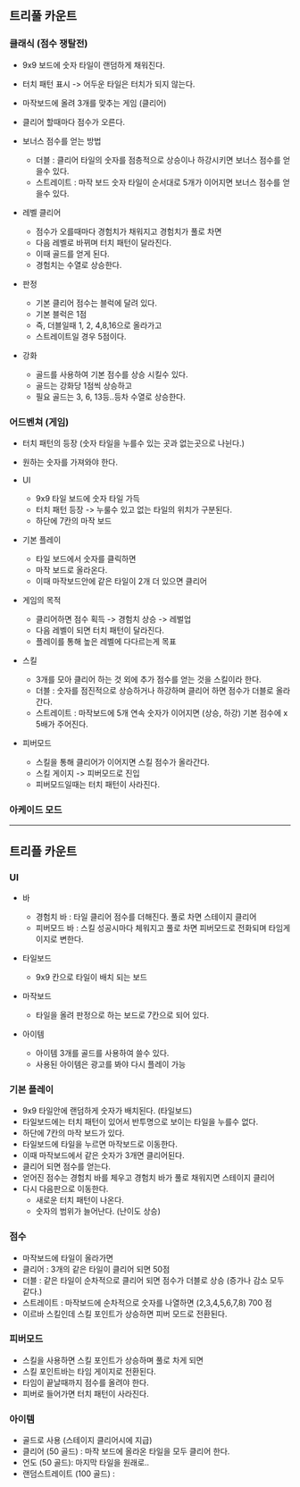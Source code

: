 ## 트리풀 카운트
### 클래식 (점수 쟁탈전)
- 9x9 보드에 숫자 타일이 랜덤하게 채워진다.
- 터치 패턴 표시 -> 어두운 타일은 터치가 되지 않는다.
- 마작보드에 올려 3개를 맞추는 게임 (클리어)
- 클리어 할때마다 점수가 오른다.

- 보너스 점수를 얻는 방법
  - 더블 : 클리어 타일의 숫자를 점층적으로 상승이나 하강시키면 보너스 점수를 얻을수 있다.
  - 스트레이트 : 마작 보드 숫자 타일이 순서대로 5개가 이어지면 보너스 점수를 얻을수 있다.

- 레벨 클리어
  - 점수가 오를때마다 경험치가 채워지고 경험치가 풀로 차면
  - 다음 레벨로 바뀌며 터치 패턴이 달라진다.
  - 이때 골드를 얻게 된다.
  - 경험치는 수열로 상승한다. 

- 판정
  - 기본 클리어 점수는 블럭에 달려 있다.
  - 기본 블럭은 1점
  - 즉, 더블일때 1, 2, 4,8,16으로 올라가고
  - 스트레이트일 경우 5점이다.

- 강화
  -  골드를 사용하여 기본 점수를 상승 시킬수 있다.
  - 골드는 강화당 1점씩 상승하고
  - 필요 골드는 3, 6, 13등..등차 수열로 상승한다.  
     
### 어드벤쳐 (게임)
- 터치 패턴의 등장 (숫자 타일을 누를수 있는 곳과 없는곳으로 나뉜다.)
- 원하는 숫자를 가져와야 한다. 


- UI
  - 9x9 타일 보드에 숫자 타일 가득
  - 터치 패턴 등장 -> 누룰수 있고 없는 타일의 위치가 구분된다.
  - 하단에 7칸의 마작 보드

- 기본 플레이
  - 타일 보드에서 숫자를 클릭하면
  - 마작 보드로 올라온다.
  - 이때 마작보드안에 같은 타일이 2개 더 있으면 클리어

- 게임의 목적
  - 클리어하면 점수 획득 -> 경험치 상승 -> 레벌업
  - 다음 레벨이 되면 터치 패턴이 달라진다.
  - 플레이를 통해 높은 레벨에 다다르는게 목표

- 스킬
  - 3개를 모아 클리어 하는 것 외에 추가 점수를 얻는 것을 스킬이라 한다.
  - 더블 : 숫자를 점진적으로 상승하거나 하강하며 클리어 하면 점수가 더블로 올라간다.
  - 스트레이트 : 마작보드에 5개 연속 숫자가 이어지면 (상승, 하강) 기본 점수에  x 5배가 주어진다. 

- 피버모드
  - 스킬을 통해 클리어가 이어지면 스킬 점수가 올라간다.
  - 스킬 게이지 -> 피버모드로 진입
  - 피버모드일때는 터치 패턴이 사라진다.

### 아케이드 모드



---------------------
## 트리플 카운트
### UI
- 바
  - 경험치 바 : 타일 클리어 점수를 더해진다. 풀로 차면 스테이지 클리어
  - 피버모드 바 : 스킬 성공시마다 체워지고 풀로 차면 피버모드로 전화되며 타임게이지로 변한다.  

- 타일보드
  - 9x9 칸으로 타일이 배치 되는 보드 

- 마작보드
  - 타일을 올려 판정으로 하는 보드로 7칸으로 되어 있다.

- 아이템
  - 아이템 3개를 골드를 사용하여 쓸수 있다.
  - 사용된 아이템은 광고를 봐야 다시 플레이 가능 

### 기본 플레이
- 9x9 타일안에 랜덤하게 숫자가 배치된다. (타일보드)
- 타일보드에는 터치 패턴이 있어서 반투명으로 보이는 타일을 누를수 없다.
- 하단에 7칸의 마작 보드가 있다.
- 타일보드에 타일을 누르면 마작보드로 이동한다.
- 이때 마작보드에서 같은 숫자가 3개면 클리어된다.
- 클리어 되면 점수를 얻는다.
- 얻어진 점수는 경험치 바를 체우고 경험치 바가 풀로 채워지면 스테이지 클리어
- 다시 다음판으로 이동한다.
  - 새로운 터치 패턴이 나온다.
  - 숫자의 범위가 늘어난다. (난이도 상승)

### 점수 
- 마작보드에 타일이 올라가면 
- 클리어 : 3개의 같은 타일이 클리어 되면 50점
- 더블 : 같은 타일이 순차적으로 클리어 되면 점수가 더블로 상승 (증가나 감소 모두 같다.)
- 스트레이트 : 마작보드에 순차적으로 숫자를 나열하면 (2,3,4,5,6,7,8) 700 점
- 이르바 스킬인데 스킬 포인트가 상승하면 피버 모드로 전환된다.

### 피버모드
- 스킬을 사용하면 스킬 포인트가 상승하며 풀로 차게 되면
- 스킬 포인트바는 타임 게이지로 전환된다.
- 타임이 끝날때까지 점수를 올려야 한다.
- 피버로 들어가면 터치 패턴이 사라진다.

### 아이템
- 골드로 사용 (스테이지 클리어시에 지급)
- 클리어 (50 골드) : 마작 보드에 올라온 타일을 모두 클리어 한다.
- 언도 (50 골드): 마지막 타일을 원래로..
- 랜덤스트레이트 (100 골드) : 










